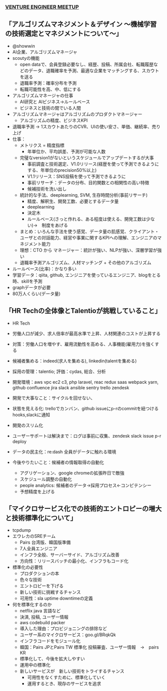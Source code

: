 ### [VENTURE ENGINEER MEETUP](https://eure.connpass.com/event/65067/)

## 「アルゴリズムマネジメント＆デザイン 〜機械学習の技術選定とマネジメントについて〜」

- @showwin
- AI企業、アルゴリズムマネージャ
- scoutyの機能
  - open dataで、会員登録必要なし、経歴、投稿、所属会社、転職履歴などのデータ、退職確率を予測、最適な企業をマッチングする、スカウトを送る
  - 退職率予測：確率分布を予測
  - 転職可能性を高、中、低にする
- アルゴリズムマネージャの仕事
  - AI研究と AIビジネス→ルールベース
  - ビジネスと技術の間でいる人間
- アルゴリズムマネージャはアルゴリズムのプロダクトマネージャー
  - アルゴリズムの精度、ビジネスKPI
- 退職率予測 → 1スカウトあたりのCVR、UIの使い安さ、単価、継続率、売り上げ
- 仕事：
  - メトリクス = 精度指標
    - 年単位か、平均誤差、予測が可能な人数
  - 完璧なversion1がないというスケジュールでアップデートするが大事
    - 事前調査と技術選定、V1.0リリース(経歴を使って予測できるようにする、年単位のprecision50%以上)
    - V1.1リリース：SNS投稿を使って予測できるように
    - 事前リサーチ：データの分布、目的関数との相関性の高い特徴
    - 候補技術を洗い出し
  - 統計的な手法、deeplearning, SVM, 生存時間分析(事前リサーチ)
    - 精度、解釈生、開発工数、必要とするデータ量
    - deeplearning
    - 決定木
    - ルールベース(さっと作れる、ある程度は使える、開発工数は少ない)→　制度をあげる
  - まとめ：いろんな手法を使う感覚、データ量の肌感覚、クライアント・ユーザとの対話能力、経営や事業に関するKPIへの理解、エンジニアのマネジメント能力
  - 理想：CTO から マネージャー：統計が強い、NLPが強い、深層学習が強い
  - 退職率予測アルゴリズム、人材マッチング + その他のアルゴリズム
- ルールベース(比率)：かなり多い
- 学習データ：qiita, github, エンジニアを使っているエンジニア、blogをとる時、skillを予測
- graphデータが必要
- 80万人くらい(データ量)

## 「HR Techの全体像とTalentioが挑戦していること」

- HR Tech
- 労働人口が減少、求人倍率が最高水準で上昇、人材関連のコストが上昇する
- 対策：労働人口を増やす、雇用流動性を高める、人事機能(雇用力)を強くする
- 候補者集める：indeed(求人を集める), linkedin(talentを集める)
- 採用の管理：talentio; 評価：cydas, 総合、分析

- 開発環境：aws vpc ec2 c3, php laravel, reac redux saas webpack yarn,   github confluence jira slack ansible sentry trello zendesk
- 開発で大事なこと：サイクルを回せない、
- 状態を見える化: trelloでカンバン、github issueにp-rのcommitを紐つけるhooks,slackに通知
- 開発のスリム化
- ユーザーサポートは解決まで：ログは事前に収集、zendesk slack issue p-r deploy
- データの民主化：re:dash 全員がデータに触れる環境
- 今後やりたいこと：候補者の情報取得の自動化
  - アグリゲーション、google chromeの拡張昨日で敵強
  - スケジュール調整の自動化
  - people analytics: 候補者のデータ→採用プロセス←コンピテンシー
  - 予想精度を上げる

## 「マイクロサービス化での技術的エントロピーの増大と技術標準化について」

- tcpdump
- エウレカのSREチーム
  - Pairs 台湾版、韓国版準備
  - 7人全員エンジニア
  - インフラ全般、サーバーサイド、アルゴリズム改善
  - 方向性：リリースバッチの最小化、インフラもコード化
- 標準化の必要性
  - プロダクションの本
  - 色々な技術
  - エントロピーを下げる
  - 新しい技術に挑戦するチャンス
  - 可用性：sla uptime downtimeの定義
- 何を標準化するのか
  - netflix  java 言語など
  - 決済, 投稿, ユーザー情報
  - aws codebuild packer
  - 導入した理由：プロビジョニングの排除など
  - ユーザー系のマイクロサービス：goo.gl/BRqkQk
  - インフラコードをモジュール化
  - 韓国：Pairs JPとPairs TW 標準化  投稿審査、ユーザー情報　→　pairs KR
  - 標準化して、今後を拡大しやすい
  - 運用中の標準化
  - 新しいサービスが　新しい技術をトライするチャンス
    - 可用性をなくすために、標準化していく
    - 運用するとき、現存のサービスを追求
